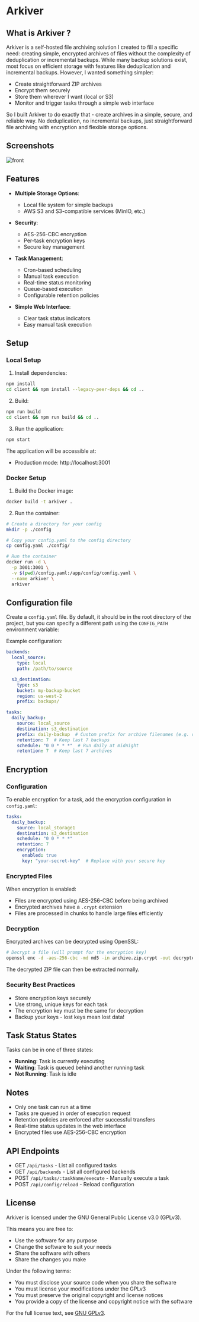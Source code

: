 # Arkiver

## What is Arkiver ?

Arkiver is a self-hosted file archiving solution I created to fill a specific need: creating simple, encrypted archives of files without the complexity of deduplication or incremental backups. While many backup solutions exist, most focus on efficient storage with features like deduplication and incremental backups. However, I wanted something simpler:

- Create straightforward ZIP archives
- Encrypt them securely
- Store them wherever I want (local or S3)
- Monitor and trigger tasks through a simple web interface

So I built Arkiver to do exactly that - create archives in a simple, secure, and reliable way. No deduplication, no incremental backups, just straightforward file archiving with encryption and flexible storage options.

## Screenshots

![front](img/front.png)

## Features

- **Multiple Storage Options**:
  - Local file system for simple backups
  - AWS S3 and S3-compatible services (MinIO, etc.)

- **Security**:
  - AES-256-CBC encryption
  - Per-task encryption keys
  - Secure key management

- **Task Management**:
  - Cron-based scheduling
  - Manual task execution
  - Real-time status monitoring
  - Queue-based execution
  - Configurable retention policies

- **Simple Web Interface**:
  - Clear task status indicators
  - Easy manual task execution

## Setup

### Local Setup

1. Install dependencies:
```bash
npm install
cd client && npm install --legacy-peer-deps && cd ..
```

2. Build:
```bash
npm run build
cd client && npm run build && cd ..
```

3. Run the application:

```bash
npm start
```

The application will be accessible at:

- Production mode: http://localhost:3001

### Docker Setup

1. Build the Docker image:
```bash
docker build -t arkiver .
```

2. Run the container:
```bash
# Create a directory for your config
mkdir -p ./config

# Copy your config.yaml to the config directory
cp config.yaml ./config/

# Run the container
docker run -d \
  -p 3001:3001 \
  -v $(pwd)/config.yaml:/app/config/config.yaml \
  --name arkiver \
  arkiver
```

## Configuration file

Create a `config.yaml` file. By default, it should be in the root directory of the project, but you can specify a different path using the `CONFIG_PATH` environment variable:

Example configuration:

```yaml
backends:
  local_source:
    type: local
    path: /path/to/source

  s3_destination:
    type: s3
    bucket: my-backup-bucket
    region: us-west-2
    prefix: backups/

tasks:
  daily_backup:
    source: local_source
    destination: s3_destination
    prefix: daily-backup  # Custom prefix for archive filenames (e.g. daily-backup-2025-02-25.zip)
    retention: 7  # Keep last 7 backups
    schedule: "0 0 * * *"  # Run daily at midnight
    retention: 7  # Keep last 7 archives
```

## Encryption

### Configuration

To enable encryption for a task, add the encryption configuration in `config.yaml`:

```yaml
tasks:
  daily_backup:
    source: local_storage1
    destination: s3_destination
    schedule: "0 0 * * *"
    retention: 7
    encryption:
      enabled: true
      key: "your-secret-key"  # Replace with your secure key
```

### Encrypted Files

When encryption is enabled:
- Files are encrypted using AES-256-CBC before being archived
- Encrypted archives have a `.crypt` extension
- Files are processed in chunks to handle large files efficiently

### Decryption

Encrypted archives can be decrypted using OpenSSL:

```bash
# Decrypt a file (will prompt for the encryption key)
openssl enc -d -aes-256-cbc -md md5 -in archive.zip.crypt -out decrypted.zip
```

The decrypted ZIP file can then be extracted normally.

### Security Best Practices

- Store encryption keys securely
- Use strong, unique keys for each task
- The encryption key must be the same for decryption
- Backup your keys - lost keys mean lost data!

## Task Status States

Tasks can be in one of three states:
- **Running**: Task is currently executing
- **Waiting**: Task is queued behind another running task
- **Not Running**: Task is idle

## Notes

- Only one task can run at a time
- Tasks are queued in order of execution request
- Retention policies are enforced after successful transfers
- Real-time status updates in the web interface
- Encrypted files use AES-256-CBC encryption

## API Endpoints

- GET `/api/tasks` - List all configured tasks
- GET `/api/backends` - List all configured backends
- POST `/api/tasks/:taskName/execute` - Manually execute a task
- POST `/api/config/reload` - Reload configuration

## License

Arkiver is licensed under the GNU General Public License v3.0 (GPLv3).

This means you are free to:
- Use the software for any purpose
- Change the software to suit your needs
- Share the software with others
- Share the changes you make

Under the following terms:
- You must disclose your source code when you share the software
- You must license your modifications under the GPLv3
- You must preserve the original copyright and license notices
- You provide a copy of the license and copyright notice with the software

For the full license text, see [GNU GPLv3](https://www.gnu.org/licenses/gpl-3.0.en.html).
